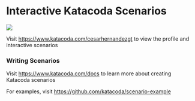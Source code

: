 # Interactive Katacoda Scenarios

[![](http://shields.katacoda.com/katacoda/cesarhernandezgt/count.svg)](https://www.katacoda.com/cesarhernandezgt "Get your profile on Katacoda.com")

Visit https://www.katacoda.com/cesarhernandezgt to view the profile and interactive scenarios

### Writing Scenarios
Visit https://www.katacoda.com/docs to learn more about creating Katacoda scenarios

For examples, visit https://github.com/katacoda/scenario-example
